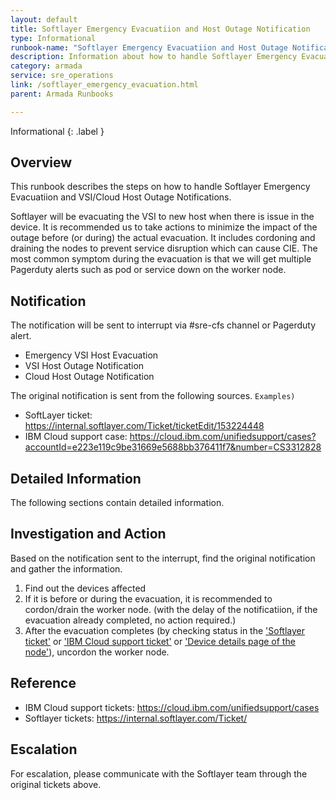 ```yaml
---
layout: default
title: Softlayer Emergency Evacuatiion and Host Outage Notification
type: Informational
runbook-name: "Softlayer Emergency Evacuatiion and Host Outage Notification"
description: Information about how to handle Softlayer Emergency Evacuatiion and Host Outage Notification
category: armada
service: sre_operations
link: /softlayer_emergency_evacuation.html
parent: Armada Runbooks

---
```


Informational
{: .label }

## Overview

This runbook describes the steps on how to handle Softlayer Emergency Evacuatiion and VSI/Cloud Host Outage Notifications.

Softlayer will be evacuating the VSI to new host when there is issue in the device. It is recommended us to take actions to minimize the impact of the outage before (or during) the actual evacuation. It includes cordoning and draining the nodes to prevent service disruption which can cause CIE.
The most common symptom during the evacuation is that we will get multiple Pagerduty alerts such as pod or service down on the worker node. 

## Notification

The notification will be sent to interrupt via #sre-cfs channel or Pagerduty alert. 
- Emergency VSI Host Evacuation
- VSI Host Outage Notification
- Cloud Host Outage Notification

The original notification is sent from the following sources.
`Examples)`
- SoftLayer ticket: https://internal.softlayer.com/Ticket/ticketEdit/153224448
- IBM Cloud support case: https://cloud.ibm.com/unifiedsupport/cases?accountId=e223e119c9be31669e5688bb376411f7&number=CS3312828

## Detailed Information

The following sections contain detailed information.

## Investigation and Action

Based on the notification sent to the interrupt, find the original notification and gather the information.
1. Find out the devices affected
2. If it is before or during the evacuation, it is recommended to cordon/drain the worker node. (with the delay of the notificatiion, if the evacuation already completed, no action required.)
3. After the evacuation completes (by checking status in the ['Softlayer ticket'](https://internal.softlayer.com/Ticket/ticketEdit/153224448) or ['IBM Cloud support ticket'](https://cloud.ibm.com/unifiedsupport/cases?accountId=e223e119c9be31669e5688bb376411f7&number=CS3312828) or ['Device details page of the node'](https://cloud.ibm.com/gen1/infrastructure/virtual-server/61576031/details#main)), uncordon the worker node.


## Reference

- IBM Cloud support tickets: https://cloud.ibm.com/unifiedsupport/cases
- Softlayer tickets: https://internal.softlayer.com/Ticket/

## Escalation

For escalation, please communicate with the Softlayer team through the original tickets above.
